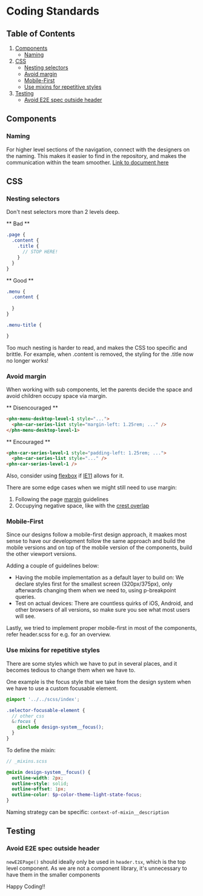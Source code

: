 # Coding Standards

## Table of Contents

1. [Components](#components)
    - [Naming](#naming)
1. [CSS](#css)
    - [Nesting selectors](#nesting-selectors)
    - [Avoid margin](#avoid-margin)
    - [Mobile-First](#mobile-first)
    - [Use mixins for repetitive styles](#use-mixins-for-repetitive-styles)
1. [Testing](#testing)
    - [Avoid E2E spec outside header](#avoid-e2e-spec-outside-header)

## Components

### Naming

For higher level sections of the navigation, connect with the designers on the naming. This makes it easier to find in the repository, and makes the communication within the team smoother. [Link to document here](https://teams.microsoft.com/l/file/F056C44E-4911-4323-A080-BC3CB88443CE?tenantId=56564e0f-83d3-4b52-92e8-a6bb9ea36564&fileType=pptx&objectUrl=https%3A%2F%2Fporsche.sharepoint.com%2Fsites%2FHomeNavigation%2FShared%20Documents%2FProduct%2FNaming%20Standards.pptx&baseUrl=https%3A%2F%2Fporsche.sharepoint.com%2Fsites%2FHomeNavigation&serviceName=teams&threadId=19:6d44fca4319f48eba26e0f135ce955d7@thread.skype&groupId=32ffe2a9-7d88-4945-bd1d-6e73feb9c955)


## CSS

### Nesting selectors

Don't nest selectors more than 2 levels deep. 

** Bad **
```scss
.page {
  .content {
    .title {
      // STOP HERE!
    }
  }
}
```

** Good **

```scss
.menu {
  .content {
    
  }
}

.menu-title {

}
```

Too much nesting is harder to read, and makes the CSS too specific and brittle. For example, when .content is removed, the styling for the .title now no longer works!

### Avoid margin
When working with sub components, let the parents decide the space and avoid children occupy space via margin.

** Disencouraged **
```html
<phn-menu-desktop-level-1 style="...">
  <phn-car-series-list style="margin-left: 1.25rem; ..." />
</phn-menu-desktop-level-1>
```

** Encouraged **
```html
<phn-car-series-level-1 style="padding-left: 1.25rem; ...">
  <phn-car-series-list style="..." />
<phn-car-series-level-1 />
```

Also, consider using [flexbox](https://css-tricks.com/snippets/css/a-guide-to-flexbox/) if [IE11](https://caniuse.com/#feat=flexbox) allows for it.

There are some edge cases when we might still need to use margin:
1. Following the page [margin](https://designsystem.porsche.com/v1/#/components/layout/grid#design) guidelines
2. Occupying negative space, like with the [crest overlap](https://github.com/porsche-home-nav/porsche-home-and-nav/blob/master/packages/navigation/src/components/crest/crest.scss#L22)

### <a name="mobile-first"></a>Mobile-First
Since our designs follow a mobile-first design approach, it maakes most sense to have our development follow the same approach and build the mobile versions and on top of the mobile version of the components, build the other viewport versions.

Adding a couple of guidelines below:
- Having the mobile implementation as a default layer to build on: We declare styles first for the smallest screen (320px/375px), only afterwards changing them when we need to, using p-breakpoint queries.
- Test on actual devices: There are countless quirks of iOS, Android, and other browsers of all versions, so make sure you see what most users will see.

Lastly, we tried to implement proper mobile-first in most of the components, refer header.scss for e.g. for an overview.

### Use mixins for repetitive styles

There are some styles which we have to put in several places, and it becomes tedious to change them when we have to.

One example is the focus style that we take from the design system when we have to use a custom focusable element.

```scss
@import '../../scss/index';

.selector-focusable-element {
  // other css
  &:focus {
    @include design-system__focus();
  }
}
```

To define the mixin:

```scss
// _mixins.scss

@mixin design-system__focus() {
  outline-width: 2px;
  outline-style: solid;
  outline-offset: 1px;
  outline-color: $p-color-theme-light-state-focus;
}

```

Naming strategy can be specific: `context-of-mixin__description`


## Testing

### Avoid E2E spec outside header
`newE2EPage()` should ideally only be used in `header.tsx`, which is the top level component. As we are not a component library, it's unnecessary to have them in the smaller components

Happy Coding!!

